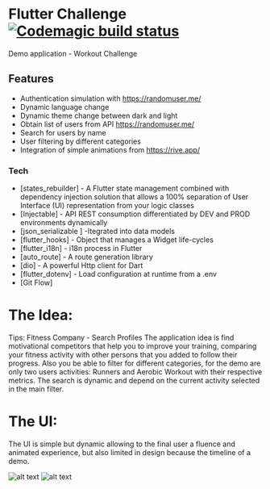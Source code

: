 # Flutter Challenge [![Codemagic build status](https://api.codemagic.io/apps/5e5962a26d68360011243889/5e5962a26d68360011243888/status_badge.svg)](https://codemagic.io/apps/5e5962a26d68360011243889/5e5962a26d68360011243888/latest_build)
Demo application -  Workout Challenge

## Features
  - Authentication simulation with https://randomuser.me/
  - Dynamic language change
  - Dynamic theme change between dark and light
  - Obtain list of users from API https://randomuser.me/
  - Search for users by name
  - User filtering by different categories
  - Integration of simple animations from https://rive.app/

### Tech
* [states_rebuilder] - A Flutter state management combined with dependency injection solution that allows a 100% separation of User Interface (UI) representation from your logic classes
* [Injectable] - API REST consumption differentiated by DEV and PROD environments dynamically
* [json_serializable ] -Itegrated into data models
* [flutter_hooks] - Object that manages a Widget life-cycles
* [flutter_i18n] - i18n process in Flutter
* [auto_route] - A route generation library
* [dio] - A powerful Http client for Dart
* [flutter_dotenv] - Load configuration at runtime from a .env
* [Git Flow]

# The Idea:
Tips: Fitness Company - Search Profiles
The application idea is find motivational competitors that help you to improve your training, comparing your fitness activity with other persons that you added to follow their progress.
Also you be able to filter for different categories, for the demo are only two users activities: Runners and Aerobic Workout with their respective metrics. The search is dynamic and depend on the current activity selected in the main filter.

# The UI:
The UI is simple but dynamic allowing to the final user a fluence and animated experience, but also limited in design because the timeline of a demo.

![alt text](https://firebasestorage.googleapis.com/v0/b/cfv-proyect.appspot.com/o/extras%2FtempFileForShare_20200304-185422.jpg?alt=media&token=4acbb989-6eec-42a3-89b9-4519363e23c9)
![alt text](https://firebasestorage.googleapis.com/v0/b/cfv-proyect.appspot.com/o/extras%2FtempFileForShare_20200304-184436.jpg?alt=media&token=5c8508f1-8bc3-4f9f-b02f-a59117d9119b)

